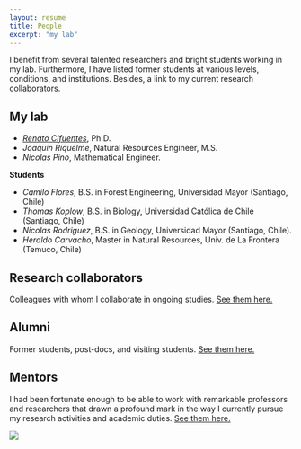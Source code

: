 ```yaml
---
layout: resume
title: People
excerpt: "my lab"
---
```


I benefit from several talented researchers and bright students working in my lab.  Furthermore, I have listed former students at various levels, conditions, and institutions. Besides, a link to my current research collaborators. 

## My lab


* *[Renato Cifuentes](https://www.researchgate.net/profile/Renato_Cifuentes)*, Ph.D.
* *Joaquín Riquelme*, Natural Resources Engineer, M.S.
* *Nicolas Pino*, Mathematical Engineer.

__Students__

* *Camilo Flores*, B.S. in Forest Engineering, Universidad Mayor (Santiago, Chile)
* *Thomas Koplow*, B.S. in Biology, Universidad Católica de Chile (Santiago, Chile)
* *Nicolas Rodriguez*, B.S. in Geology, Universidad Mayor (Santiago, Chile).
* *Heraldo Carvacho*, Master in Natural Resources, Univ. de La Frontera (Temuco, Chile)


## Research collaborators
Colleagues with whom I collaborate in ongoing studies. [See them here.](./collabora.md)

## Alumni

Former students, post-docs, and visiting students. [See them here.](./alumni.md)

## Mentors

I had been fortunate enough to be able to work with remarkable professors and researchers that drawn a profound mark in the way I currently pursue my research activities and academic duties. [See them here.](./mentors.md)

![](images/groupRuca.jpg)

<!-- ### Footer
Our lab investigates how forest ecosystems change through time. We use both mathematical, theoretical, statistical and empirical approaches to address several research questions related to the development of forests; tree allometry; the scaling of tree-level processes to ecosystems; and the building of forest growth model. Our research also includes the long-term monitoring of the temperate forests in southern Chile.
![](images/groupRuca.jpg){width=200px height=200px}
![](images/droneYo.JPG)
![Kitten](images/groupRuca.jpg){:height="36px" width="36px"}
__Postdoc__
* *Renato Cifuentes*, Ph.D.
__Research assistants__
* *Joaquín Riquelme*, Natural Resources Engineer, M.S.
* *Nicolas Pino*, Mathematical Engineer.
__Visiting graduate students__
* *Patricio Ojeda*, Doctoral program in Forest Sciences, Universidad Austral de Chile (Valdivia, Chile)
![Kitten](images/groupRuca.jpg){ width=50%}
<img src="images/groupRuca.jpg" alt="drawing" width="200"/>
Last updated: August 2020 -->
